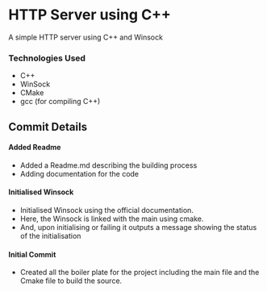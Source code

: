 # HTTP Server using C++
A simple HTTP server using C++ and Winsock

### Technologies Used
- C++
- WinSock
- CMake
- gcc (for compiling C++)


## Commit Details

#### Added Readme
- Added a Readme.md describing the building process
- Adding documentation for the code


#### Initialised Winsock
- Initialised Winsock using the official documentation.
-  Here, the Winsock is linked with the main using cmake.
-  And, upon initialising or failing it outputs a message showing the status of the initialisation


#### Initial Commit
- Created all the boiler plate for the project including the main file and the Cmake file to build the source.
